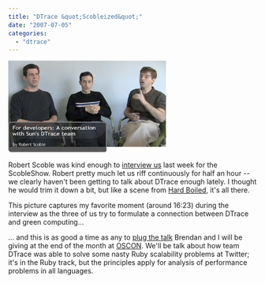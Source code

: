 ```yaml
---
title: "DTrace &quot;Scobleized&quot;"
date: "2007-07-05"
categories: 
  - "dtrace"
---
```


![](images/scoble.png)

Robert Scoble was kind enough to [interview us](http://www.podtech.net/scobleshow/technology/1557/for-developers-a-conversation-with-suns-dtrace-team) last week for the ScobleShow. Robert pretty much let us riff continuously for half an hour -- we clearly haven't been getting to talk about DTrace enough lately. I thought he would trim it down a bit, but like a scene from [Hard Boiled](http://en.wikipedia.org/wiki/Hard_Boiled#Long_take), it's all there.

This picture captures my favorite moment (around 16:23) during the interview as the three of us try to formulate a connection between DTrace and green computing...

... and this is as good a time as any to [plug the talk](http://conferences.oreillynet.com/cs/os2007/view/e_sess/14668) Brendan and I will be giving at the end of the month at [OSCON](http://conferences.oreillynet.com/os2007/). We'll be talk about how team DTrace was able to solve some nasty Ruby scalability problems at Twitter; it's in the Ruby track, but the principles apply for analysis of performance problems in all languages.
